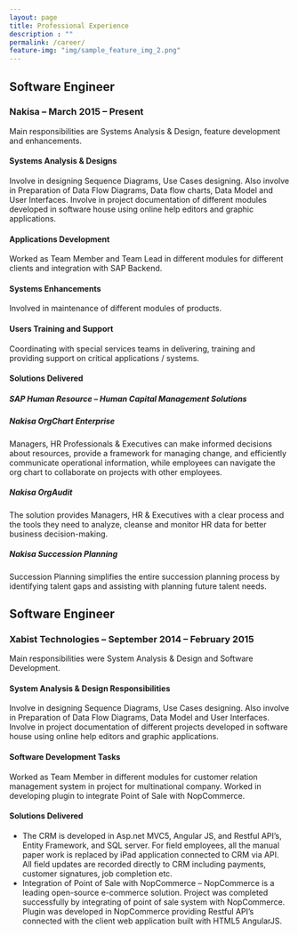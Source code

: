```yaml
---
layout: page
title: Professional Experience
description : ""
permalink: /career/
feature-img: "img/sample_feature_img_2.png"
---
```


## Software Engineer

### Nakisa – March 2015 – Present 

Main responsibilities are Systems Analysis & Design, feature development and enhancements.

#### Systems Analysis & Designs 

Involve in designing Sequence Diagrams, Use Cases designing. Also involve in Preparation of Data Flow Diagrams, Data flow charts, Data Model and User Interfaces. Involve in project documentation of different modules developed in software house using online help editors and graphic applications.

#### Applications Development

Worked as Team Member and Team Lead in different modules for different clients and integration with SAP Backend.

#### Systems Enhancements

Involved in maintenance of different modules of products.

#### Users Training and Support

Coordinating with special services teams in delivering, training and providing support on critical applications / systems.

#### Solutions Delivered

##### SAP Human Resource – Human Capital Management Solutions

##### Nakisa OrgChart Enterprise

Managers, HR Professionals & Executives can make informed decisions about resources, provide a framework for managing change, and efficiently communicate operational information, while employees can navigate the org chart to collaborate on projects with other employees.

##### Nakisa OrgAudit

The solution provides Managers, HR & Executives with a clear process and the tools they need to analyze, cleanse and monitor HR data for better business decision-making.

##### Nakisa Succession Planning

Succession Planning simplifies the entire succession planning process by identifying talent gaps and assisting with planning future talent needs. 


## Software Engineer

### Xabist Technologies – September 2014 – February 2015

Main responsibilities were System Analysis & Design and Software Development.

#### System Analysis & Design Responsibilities

Involve in designing Sequence Diagrams, Use Cases designing. Also involve in Preparation of Data Flow Diagrams, Data Model and User Interfaces. Involve in project documentation of different projects developed in software house using online help editors and graphic applications. 

#### Software Development Tasks

Worked as Team Member in different modules for customer relation management system in project for multinational company.
Worked in developing plugin to integrate Point of Sale with NopCommerce.

#### Solutions Delivered

- The CRM is developed in Asp.net MVC5, Angular JS, and Restful API’s, Entity Framework, and SQL server. For field employees, all the manual paper work is replaced by iPad application connected to CRM via API. All field updates are recorded directly to CRM including payments, customer signatures, job completion etc.
- Integration of Point of Sale with NopCommerce – NopCommerce is a leading open-source e-commerce solution. Project was completed successfully by integrating of point of sale system with NopCommerce. Plugin was developed in NopCommerce providing Restful API’s connected with the client web application built with HTML5 AngularJS.
